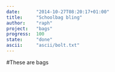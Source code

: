 ```yaml
---
date:      "2014-10-27T08:20:17+01:00"
title:     "Schoolbag bling"
author:    "raph"
project:   "bags"
progress:  100
state:     "done"
ascii:     "ascii/bolt.txt"
---
```

#These
are bags

